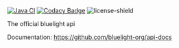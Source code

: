 [![Java CI](https://github.com/bluelight-org/api/actions/workflows/maven.yml/badge.svg)](https://github.com/bluelight-org/api/actions/workflows/maven.yml)
[![Codacy Badge](https://app.codacy.com/project/badge/Grade/97bce21681f04eb0a465c954d74917f3)](https://www.codacy.com?utm_source=github.com&amp;utm_medium=referral&amp;utm_content=bluelight-org/api&amp;utm_campaign=Badge_Grade)
![license-shield](https://img.shields.io/badge/License-Apache%202.0-lightgrey.svg)

The official bluelight api

Documentation: https://github.com/bluelight-org/api-docs